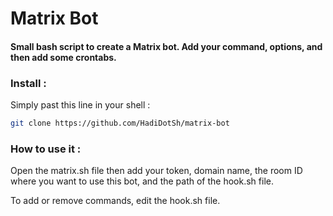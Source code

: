 # Matrix Bot
#### Small bash script to create a Matrix bot. Add your command, options, and then add some crontabs.

### Install :
<p>Simply past this line in your shell :</p>

```bash
git clone https://github.com/HadiDotSh/matrix-bot
```

### How to use it :

<p>Open the matrix.sh file then add your token, domain name, the room ID where you want to use this bot, and the path of the hook.sh file.</p>
<p>To add or remove commands, edit the hook.sh file.</p>
